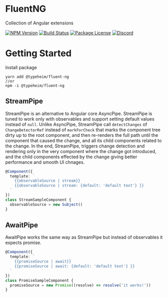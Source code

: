 # FluentNG

Collection of Angular extensions
<p>
    <a href="https://www.npmjs.com/package/@typeheim/fluent-ng" target="_blank"><img src="https://img.shields.io/npm/v/@typeheim/fluent-ng.svg" alt="NPM Version" /></a>
    <a href="https://travis-ci.org/github/typeheim/rx-flow" target="_blank"><img src="https://travis-ci.org/typeheim/rx-flow.svg?branch=master" alt="Build Status" /></a>
    <a href="https://www.npmjs.com/package/@typeheim/fluent-ng" target="_blank"><img src="https://img.shields.io/npm/l/@typeheim/fluent-ng.svg" alt="Package License" /></a>
    <a href="https://discord.gg/dmMznp9" target="_blank"><img src="https://img.shields.io/badge/discord-online-brightgreen.svg" alt="Discord"/></a>
</p>

# Getting Started

Install package
```shell
yarn add @typeheim/fluent-ng
//or
npm -i @typeheim/fluent-ng
```

## StreamPipe

StreamPipe is an alternative to Angular core AsyncPipe. StreamPipe is tuned to work only with observables and support setting default values instead of `null`.
Unlike AsyncPipe, StreamPipe call `detectChanges` of `ChangeDetectorRef` instead of `markForCheck` that marks the component tree dirty up to the root component, and then re-renders the full path until the component that caused the change, and all its child components related to the change. In the end, StreamPipe, triggers change detection and rendering only in the very component where the change got introduced, and the child components effected by the change giving better performance and smooth UI chnages. 
```typescript
@Component({
  template: `
    {{observableSource | stream}}
    {{observableSource | stream: {default: 'default text'} }}
  `
})
class StreamSampleComponent {
  observableSource = new Subject()
}
```

## AwaitPipe

AwaitPipe works the same way as StreamPipe but instead of observables it expects promise.

```typescript
@Component({
  template: `
    {{promiseSource | await}}
    {{promiseSource | await: {default: 'default text'} }}
  `
})
class PromiseSampleComponent {
  promiseSource = new Promise((resolve) => resolve('it works!'))
}
```
